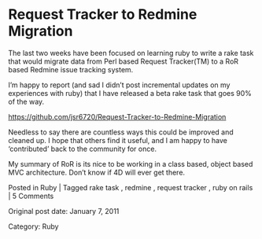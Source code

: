 # Request Tracker to Redmine Migration

The last two weeks have been focused on learning ruby to write a rake task
that would migrate data from Perl based Request Tracker(TM) to a RoR based
Redmine issue tracking system.

I’m happy to report (and sad I didn’t post incremental updates on my
experiences with ruby) that I have released a beta rake task that goes 90% of
the way.

[ https://github.com/jsr6720/Request-Tracker-to-Redmine-Migration
](https://github.com/jsr6720/Request-Tracker-to-Redmine-Migration)

Needless to say there are countless ways this could be improved and cleaned
up. I hope that others find it useful, and I am happy to have ‘contributed’
back to the community for once.

My summary of RoR is its nice to be working in a class based, object based MVC
architecture. Don’t know if 4D will ever get there.

Posted in Ruby | Tagged rake task , redmine , request tracker , ruby on rails | 5 Comments 


Original post date: January 7, 2011

Category: Ruby